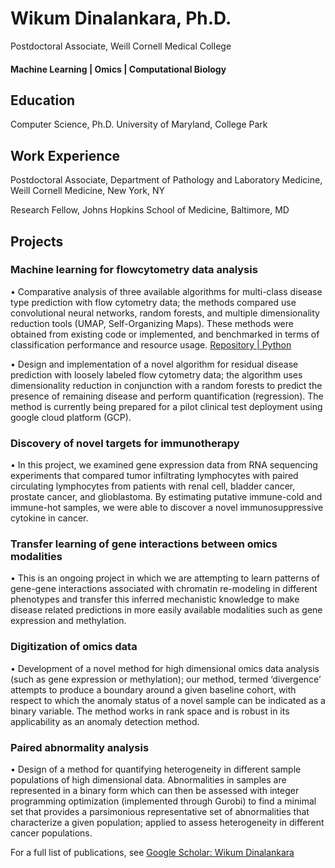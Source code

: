 # Wikum Dinalankara, Ph.D.
Postdoctoral Associate, Weill Cornell Medical College

#### Machine Learning | Omics | Computational Biology 

## Education
Computer Science, Ph.D.
University of Maryland, College Park

## Work Experience
Postdoctoral Associate, Department of Pathology and Laboratory Medicine, Weill Cornell Medicine, New York, NY

Research Fellow, Johns Hopkins School of Medicine, Baltimore, MD

## Projects
### Machine learning for flowcytometry data analysis
•	Comparative analysis of three available algorithms for multi-class disease type prediction with flow cytometry data; the methods compared use convolutional neural networks, random forests, and multiple dimensionality reduction tools (UMAP, Self-Organizing Maps). These methods were obtained from existing code or implemented, and benchmarked in terms of classification performance and resource usage. [Repository | Python](https://github.com/wikum/flowComparison)

•	Design and implementation of a novel algorithm for residual disease prediction with loosely labeled flow cytometry data; the algorithm uses dimensionality reduction in conjunction with a random forests to predict the presence of remaining disease and perform quantification (regression). The method is currently being prepared for a pilot clinical test deployment using google cloud platform (GCP).

### Discovery of novel targets for immunotherapy
•	In this project, we examined gene expression data from RNA sequencing experiments that compared tumor infiltrating lymphocytes with paired circulating lymphocytes from patients with renal cell, bladder cancer, prostate cancer, and glioblastoma. By estimating putative immune-cold and immune-hot samples, we were able to discover a novel immunosuppressive cytokine in cancer. 

### Transfer learning of gene interactions between omics modalities
•	This is an ongoing project in which we are attempting to learn patterns of gene-gene interactions associated with chromatin re-modeling in different phenotypes and transfer this inferred mechanistic knowledge to make disease related predictions in more easily available modalities such as gene expression and methylation.

### Digitization of omics data
•	Development of a novel method for high dimensional omics data analysis (such as gene expression or methylation); our method, termed ‘divergence’ attempts to produce a boundary around a given baseline cohort, with respect to which the anomaly status of a novel sample can be indicated as a binary variable. The method works in rank space and is robust in its applicability as an anomaly detection method.

### Paired abnormality analysis
•	Design of a method for quantifying heterogeneity in different sample populations of high dimensional data. Abnormalities in samples are represented in a binary form which can then be assessed with integer programming optimization (implemented through Gurobi) to find a minimal set that provides a parsimonious representative set of abnormalities that characterize a given population; applied to assess heterogeneity in different cancer populations.


For a full list of publications, see [Google Scholar: Wikum Dinalankara](https://scholar.google.com/citations?user=T2E7-X4AAAAJ)

